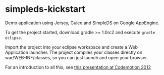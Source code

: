 simpleds-kickstart
==================

Demo application using Jersey, Guice and SimpleDS on Google AppEngine.

To get the project started, download gradle >= 1.0rc2 and execute <code>gradle eclipse</code>.

Import the project into your eclipse workspace and create a Web Application launcher. The project compiles your classes directly on war/WEB-INF/classes, so you can just launch and open your browser. 

For an introduction to all this, see [this presentation at Codemotion 2012](http://www.slideshare.net/icoloma/codemotion-appengine)